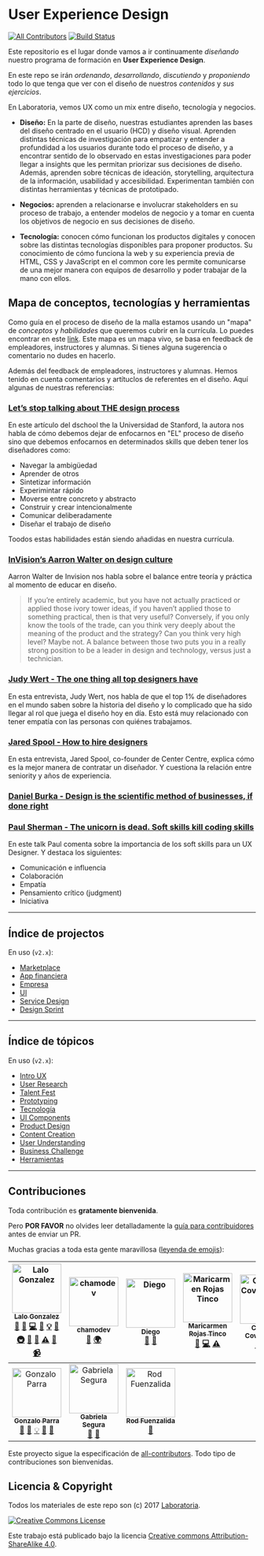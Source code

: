 # User Experience Design

[![All Contributors](https://img.shields.io/badge/all_contributors-10-orange.svg?style=flat-square)](#contribuciones)
[![Build Status](https://travis-ci.com/Laboratoria/curricula-ux.svg?branch=master)](https://travis-ci.com/Laboratoria/curricula-ux)

Este repositorio es el lugar donde vamos a ir continuamente _diseñando_ nuestro
programa de formación en **User Experience Design**.

En este repo se irán _ordenando_, _desarrollando_, _discutiendo_ y
_proponiendo_ todo lo que tenga que ver con el diseño de nuestros _contenidos_
y _sus ejercicios_.

En Laboratoria, vemos UX como un mix entre diseño, tecnología y negocios.

- **Diseño:** En la parte de diseño,  nuestras estudiantes aprenden las bases
  del diseño centrado en el usuario (HCD) y diseño visual. Aprenden distintas
  técnicas de investigación para empatizar y entender a profundidad a los
  usuarios durante todo el proceso de diseño, y a encontrar sentido de lo
  observado en estas investigaciones para poder llegar a insights que les
  permitan priorizar sus decisiones de diseño. Además, aprenden sobre técnicas
  de ideación, storytelling, arquitectura de la información, usabilidad y
  accesibilidad. Experimentan también con distintas herramientas y técnicas
  de prototipado.

- **Negocios:** aprenden a relacionarse e involucrar stakeholders en su proceso
  de trabajo, a entender modelos de negocio y a tomar en cuenta los objetivos de
  negocio en sus decisiones de diseño.

- **Tecnología:** conocen cómo funcionan los productos digitales y conocen
  sobre las distintas tecnologías disponibles para proponer productos. Su
  conocimiento de cómo funciona la web y su experiencia previa de HTML, CSS y
  JavaScript en el common core les permite comunicarse de una mejor manera con
  equipos de desarrollo y poder trabajar de la mano con ellos.

## Mapa de conceptos, tecnologías y herramientas

Como guía en el proceso de diseño de la malla estamos usando un "mapa" de
_conceptos_ y _habilidades_ que queremos cubrir en la currícula. Lo puedes
encontrar en este [link](https://trello.com/b/P5neOZ0T/laboratoria-ux-mindmap).
Este mapa es un mapa vivo, se basa en feedback de empleadores, instructores y
alumnas. Si tienes alguna sugerencia o comentario no dudes en hacerlo.

Además del feedback de empleadores, instructores y alumnas. Hemos tenido en
cuenta comentarios y artítuclos de referentes en el diseño. Aquí algunas de
nuestras referencias:

### [Let’s stop talking about THE design process](https://medium.com/stanford-d-school/lets-stop-talking-about-the-design-process-7446e52c13e8)

En este artículo del dschool the la Universidad de Stanford, la autora nos habla
de cómo debemos dejar de enfocarnos en "EL" proceso de diseño sino que debemos
enfocarnos en determinados skills que deben tener los diseñadores como:

- Navegar la ambigüedad
- Aprender de otros
- Sintetizar información
- Experimintar rápido
- Moverse entre concreto y abstracto
- Construir y crear intencionalmente
- Comunicar deliberadamente
- Diseñar el trabajo de diseño

Toodos estas habilidades están siendo añadidas en nuestra currícula.

### [InVision’s Aarron Walter on design culture](https://blog.intercom.com/invisions-aarron-walter-on-design-culture/)

Aarron Walter de Invision nos habla sobre el balance entre teoría y práctica al
momento de educar en diseño.

> If you’re entirely academic, but you have not actually practiced or applied
those ivory tower ideas, if you haven’t applied those to something practical,
then is that very useful? Conversely, if you only know the tools of the trade,
can you think very deeply about the meaning of the product and the strategy? Can
you think very high level? Maybe not. A balance between those two puts you in a
really strong position to be a leader in design and technology, versus just a
technician.

### [Judy Wert - The one thing all top designers have](https://www.youtube.com/watch?v=xPmBRhMX8qQ)

En esta entrevista, Judy Wert, nos habla de que el top 1% de diseñadores en el
mundo saben sobre la historia del diseño y lo complicado que ha sido llegar al
rol que juega el diseño hoy en día. Esto está muy relacionado con tener empatía
con las personas con quiénes trabajamos.

### [Jared Spool - How to hire designers](https://blog.intercom.com/jared-spool-on-ux-design/)

En esta entrevista, Jared Spool, co-founder de Center Centre, explica cómo es la
mejor manera de contratar un diseñador. Y cuestiona la relación entre seniority
y años de experiencia.

### [Daniel Burka - Design is the scientific method of businesses, if done right](https://www.youtube.com/watch?v=t44kmZ_PFOU)


### [Paul Sherman - The unicorn is dead. Soft skills kill coding skills](https://www.youtube.com/watch?v=tSkDLYDsbBc)

En este talk Paul comenta sobre la importancia de los soft skills para un UX
Designer. Y destaca los siguientes:

- Comunicación e influencia
- Colaboración
- Empatía
- Pensamiento crítico (judgment)
- Iniciativa

***
## Índice de projectos

En uso (`v2.x`):

* [Marketplace](03-projects/01-marketplace)
* [App financiera](03-projects/02-financial-app)
* [Empresa](03-projects/03-company)
* [UI](03-projects/04-ui)
* [Service Design](03-projects/05-service-design)
* [Design Sprint](03-projects/06-design-sprint)

***

## Índice de tópicos

En uso (`v2.x`):

* [Intro UX](00-topics/00-intro-ux)
* [User Research](00-topics/01-user-research)
* [Talent Fest](00-topics/89-talent-fest)
* [Prototyping](90-prototyping)
* [Tecnología](00-topics/91-technology)
* [UI Components](00-topics/92-ui-components)
* [Product Design](00-topics/94-product-design)
* [Content Creation](00-topics/96-content-creation)
* [User Understanding](00-topics/97-user-understanding)
* [Business Challenge](00-topics/98-business-challenge)
* [Herramientas](00-topics/99-herramientas)

***

## Contribuciones

Toda contribución es **gratamente bienvenida**.

Pero **POR FAVOR** no olvides leer detalladamente la
[guía para contribuidores](CONTRIBUTING.md) antes de enviar un PR.

Muchas gracias a toda esta gente maravillosa ([leyenda de emojis](https://github.com/kentcdodds/all-contributors#emoji-key)):

<!-- ALL-CONTRIBUTORS-LIST:START - Do not remove or modify this section -->
<!-- prettier-ignore -->
| [<img src="https://avatars1.githubusercontent.com/u/8517182?v=4" width="100px;" alt="Lalo Gonzalez"/><br /><sub><b>Lalo Gonzalez</b></sub>](https://github.com/lalogf)<br />[💬](#question-lalogf "Answering Questions") [🐛](https://github.com/Laboratoria/curricula-ux/issues?q=author%3Alalogf "Bug reports") [💻](https://github.com/Laboratoria/curricula-ux/commits?author=lalogf "Code") [📖](https://github.com/Laboratoria/curricula-ux/commits?author=lalogf "Documentation") [💡](#example-lalogf "Examples") [🤔](#ideas-lalogf "Ideas, Planning, & Feedback") [🚇](#infra-lalogf "Infrastructure (Hosting, Build-Tools, etc)") [🔌](#plugin-lalogf "Plugin/utility libraries") [👀](#review-lalogf "Reviewed Pull Requests") [⚠️](https://github.com/Laboratoria/curricula-ux/commits?author=lalogf "Tests") [🔧](#tool-lalogf "Tools") [📹](#video-lalogf "Videos") | [<img src="https://avatars3.githubusercontent.com/u/25286921?v=4" width="100px;" alt="chamodev"/><br /><sub><b>chamodev</b></sub>](https://github.com/chamodev)<br />[🤔](#ideas-chamodev "Ideas, Planning, & Feedback") [🌍](#translation-chamodev "Translation") | [<img src="https://avatars0.githubusercontent.com/u/28717078?v=4" width="100px;" alt="Diego"/><br /><sub><b>Diego</b></sub>](https://github.com/diegovelezg)<br />[🐛](https://github.com/Laboratoria/curricula-ux/issues?q=author%3Adiegovelezg "Bug reports") [🤔](#ideas-diegovelezg "Ideas, Planning, & Feedback") | [<img src="https://avatars3.githubusercontent.com/u/25912510?v=4" width="100px;" alt="Maricarmen Rojas Tinco"/><br /><sub><b>Maricarmen Rojas Tinco</b></sub>](https://maiarojas.github.io/Portafolio_v1/)<br />[🐛](https://github.com/Laboratoria/curricula-ux/issues?q=author%3AMaiaRojas "Bug reports") [💻](https://github.com/Laboratoria/curricula-ux/commits?author=MaiaRojas "Code") [⚠️](https://github.com/Laboratoria/curricula-ux/commits?author=MaiaRojas "Tests") | [<img src="https://avatars1.githubusercontent.com/u/28611099?v=4" width="100px;" alt="Carolina Covarrubias"/><br /><sub><b>Carolina Covarrubias</b></sub>](https://github.com/CaroLaboratoria)<br />[💬](#question-CaroLaboratoria "Answering Questions") [📖](https://github.com/Laboratoria/curricula-ux/commits?author=CaroLaboratoria "Documentation") [🤔](#ideas-CaroLaboratoria "Ideas, Planning, & Feedback") | [<img src="https://avatars2.githubusercontent.com/u/25912346?v=4" width="100px;" alt="Karla Nava "/><br /><sub><b>Karla Nava </b></sub>](https://www.linkedin.com/in/karlanavamuci%C3%B1o/)<br />[🤔](#ideas-karlanavam "Ideas, Planning, & Feedback") | [<img src="https://avatars0.githubusercontent.com/u/17767965?v=4" width="100px;" alt="Allison Guzmán"/><br /><sub><b>Allison Guzmán</b></sub>](https://medium.com/@BosqueInvierno)<br />[🐛](https://github.com/Laboratoria/curricula-ux/issues?q=author%3Abosqueinvierno "Bug reports") [🤔](#ideas-bosqueinvierno "Ideas, Planning, & Feedback") |
| :---: | :---: | :---: | :---: | :---: | :---: | :---: |
| [<img src="https://avatars2.githubusercontent.com/u/539819?v=4" width="100px;" alt="Gonzalo Parra"/><br /><sub><b>Gonzalo Parra</b></sub>](https://github.com/gaposx)<br />[💬](#question-gaposx "Answering Questions") [🐛](https://github.com/Laboratoria/curricula-ux/issues?q=author%3Agaposx "Bug reports") [💡](#example-gaposx "Examples") [🤔](#ideas-gaposx "Ideas, Planning, & Feedback") [👀](#review-gaposx "Reviewed Pull Requests") | [<img src="https://avatars1.githubusercontent.com/u/16655830?v=4" width="100px;" alt="Gabriela Segura"/><br /><sub><b>Gabriela Segura</b></sub>](https://github.com/Gabx04)<br />[🐛](https://github.com/Laboratoria/curricula-ux/issues?q=author%3AGabx04 "Bug reports") [🤔](#ideas-Gabx04 "Ideas, Planning, & Feedback") | [<img src="https://avatars3.githubusercontent.com/u/2304451?v=4" width="100px;" alt="Rod Fuenzalida"/><br /><sub><b>Rod Fuenzalida</b></sub>](https://rodrwan.github.io)<br />[🤔](#ideas-rodrwan "Ideas, Planning, & Feedback") |
<!-- ALL-CONTRIBUTORS-LIST:END -->

Este proyecto sigue la especificación de
[all-contributors](https://github.com/kentcdodds/all-contributors). Todo tipo de
contribuciones son bienvenidas.

## Licencia & Copyright

Todos los materiales de este repo son (c) 2017 [Laboratoria](http;//laboratoria.la/).

[![Creative Commons License](https://i.creativecommons.org/l/by-sa/4.0/88x31.png)](http://creativecommons.org/licenses/by-nc-nd/4.0/)


Este trabajo está publicado bajo la licencia [Creative commons
Attribution-ShareAlike 4.0](https://creativecommons.org/licenses/by-sa/4.0/).
